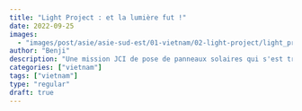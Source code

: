```yaml
---
title: "Light Project : et la lumière fut !"
date: 2022-09-25
images:
  - "images/post/asie/asie-sud-est/01-vietnam/02-light-project/light_project_cover.webp"
author: "Benji"
description: "Une mission JCI de pose de panneaux solaires qui s'est transformée en voyage dans un autre monde/temps..."
categories: ["vietnam"]
tags: ["vietnam"]
type: "regular"
draft: true
---
```


<!-- {{%bigletter color="#ce8460"%}}Q{{%/bigletter %}}uand j’étais chez Nha, je lui avais fait part pendant le dîner de ma curiosité concernant le JCI et notamment des actions locales envers la communauté. En tous les cas n’importe quoi tant que cela n’implique pas des réunions : après tout j’étais en vacances à ce moment-là. Il m’avait dit que ça tombait bien puisque le week-end suivant avait justement lieu un événement.
<br>
Le rendez-vous était donc pris.


## LA LUMIÈRE AU BOUT DU (LONG) CHEMIN
Samedi matin, 5 heures, nous attendons donc autour du lac de Đà Lạt que Nha vienne nous chercher en voiture. C’est avec environ 30 minutes de retard que Nha arrive, non sans s’excuser encore et encore. La voiture est conduite et appartient à Dung (à prononcer Yung), ou plutôt Director Dung, du titre JCI de ce dernier. A ma petite surprise il s’agit d’une Peugeot. Ici j’ai constaté que Peugeot est une marque assez répandue. Le seul hic est qu’il est un peu difficile de trouver des pièces détachées et qu’apparemment les finitions ne sont pas aussi bonnes que les modèles vendus en Europe.<br>S’ensuit un trajet en voiture qui me parait interminable, même si je parviens quand même un peu à dormir. Je n’avais en fait pas percuté mais il y en avait pour presque 4h30 de trajet ALLER. C’est donc ça qu’ils appellent « communautés locales »… Je vois. Après un arrêt petit-déjeuner histoire de couper le voyage en deux et de manger un phô Bô (nouilles phô au bœuf), nous reprenons la route. Je suis suffisamment réveillé pour discuter avec les occupants du véhicule.

{{< 
  image src="images/post/asie/asie-sud-est/01-vietnam/02-light-project/light_project_01.webp"
  caption=""
  alt="light_project_01" 
  resize=""
  position="center"
  zoomable="false"
  command="fill" option="q100" class="img-fluid" title=""
  webp="true">}}

Etant donné que tout le monde parle anglais (ce qui n’arrivera pas tout le temps pendant mon voyage au Vietnam), on peut parler de tout et de rien et échanger autour de nos vies respectives. La chose que j’ai retenue c’est qu’ils m’ont dit que bien que l’on n’en voit que très rarement, il faut faire gaffe aux policiers sur la route. Apparemment ces derniers aiment bien arrêter les automobilistes pour trouver n’importe quoi à leur reprocher. Nha et Giang me racontent qu’il leur est arrivé une fois d’être retenu par des policiers. Ce qu’ils ont alors fait c’est de communiquer entre eux uniquement en anglais. Au bout d’une demi-heure les policiers ont abandonné et les ont laissé partir. J’essaierais de m’en souvenir même si pour sûr je ne veux aucun ennui ici avec la police ni l’armée : ils ont une allure qui me fait flipper, je dois bien l’avouer.

Nous arrivons enfin dans la commune de Đồng Nai Thượng, située dans la province de Lâm Đồng. Quand on regarde la carte c’est assez loin, suffisamment loin pour qu’en fait ce soit le JCI East Saigon qui pilote et soit à l’origine de ce projet. Le JCI Đà Lạt est venu se greffer par la suite.

{{< 
  image src="images/post/asie/asie-sud-est/01-vietnam/02-light-project/light_project_31.webp"
  caption=""
  alt="light_project_31" 
  resize=""
  position="center"
  zoomable="false"
  command="fill" option="q100" class="img-fluid" title=""
  webp="true">}}

Quand nous arrivons, je peux remarquer que des membres d’autres chapitres sont présents : c’est facile, vous pouvez les reconnaitre à leurs polos. Le chapitre de Đà Lạt porte des polos verts, celui de East Saigon des bleus, une membre d’Hanoi qui est en visite arbore un violet et moi-même je porte le polo JCI national à la couleur rouge et l’étoile jaune.

{{< 
  gallery 
  dir="images/post/asie/asie-sud-est/01-vietnam/02-light-project/community_center" 
  zoomable="true" Command="" width="" >}}


## THE LIGHT PROJECT

Il est temps de parler de la mission à effectuer. Le projet s’appelle « The Light » et le but est d’installer des petits panneaux solaires à des habitants qui n’ont pas d’électricité. Mais avant d’aller plus loin dans le projet, JCI et Asie obligent, nous entamons une petite série de photos de groupe avec des banderoles. Les membres du JCI adorent prendre des photos de groupe. En général, l’étiquette veut que plus le membre est important, plus il se trouve au centre.

{{< 
  image src="images/post/asie/asie-sud-est/01-vietnam/02-light-project/light_project_02.webp"
  caption=""
  alt="light_project_31" 
  resize=""
  position="center"
  zoomable="false"
  command="fill" option="q100" class="img-fluid" title=""
  webp="true">}}

{{< 
  image src="images/post/asie/asie-sud-est/01-vietnam/02-light-project/light_project_30.webp"
  caption=""
  alt="light_project_31" 
  resize=""
  position="center"
  zoomable="false"
  command="fill" option="q100" class="img-fluid" title=""
  webp="true">}}

Après cette petite pause photographique, un des membres du JCI se lance dans l’explication du fonctionnement des panneaux et de la marche à suivre pour les installer sur le toit.

{{< 
  image src="images/post/asie/asie-sud-est/01-vietnam/02-light-project/light_project_10.webp"
  caption="Tous les membres du JCI écouten les instructions de façon attentive"
  alt="light_project_31" 
  resize=""
  position="center"
  zoomable="false"
  command="fill" option="q100" class="img-fluid" title=""
  webp="true">}}

{{< 
  image src="images/post/asie/asie-sud-est/01-vietnam/02-light-project/light_project_lp_dwich.webp"
  caption="LP (Local President) Hoà d'East Saigon en mode multi-tâches"
  alt="light_project_31" 
  resize=""
  position="center"
  zoomable="false"
  command="fill" option="q100" class="img-fluid" title=""
  webp="true">}}

Cela ne semble pas trop compliqué et il est déjà temps d’enfourcher un deux-roues pour se rendre chez l’habitant. La route est en une piste de terre rouge et nous avons du mal à tenir l’allure avec Hưng, le membre du JCI qui nous accompagne et ouvre le chemin : vous le voyez en tout petit avec son polo bleu sur la photo.

{{< 
  image src="images/post/asie/asie-sud-est/01-vietnam/02-light-project/light_project_12.webp"
  caption="" 
  resize=""
  position="center"
  zoomable="true"
  command="fill" option="q100" class="img-fluid" title=""
  webp="true">}}

Nous atteignons finalement la maison des gens chez qui nous devons installer le panneau solaire.

{{< 
  image src="images/post/asie/asie-sud-est/01-vietnam/02-light-project/light_project_15.webp"
  caption="" 
  resize=""
  position="center"
  zoomable="true"
  command="fill" option="q100" class="img-fluid" title=""
  webp="true">}}

Je pense ne pas me tromper en affirmant que ce sont véritablement les gens les plus pauvres chez lesquels je ne sois jamais allé jusque-là.

{{< 
  gallery 
  dir="images/post/asie/asie-sud-est/01-vietnam/02-light-project/outside_house" 
  zoomable="true" Command="" width="" >}}

{{< 
  image src="images/post/asie/asie-sud-est/01-vietnam/02-light-project/light_project_22.webp"
  caption="" 
  resize=""
  position="center"
  zoomable="true"
  command="fill" option="q100" class="img-fluid" title=""
  webp="true">}}


## VOYAGE HORS DU TEMPS

De prime abord, je n’avais après tout pas l’impression que les Vietnamiens pouvaient être aussi pauvres que ça, étant donné que je ne connais que des gens membres du JCI, qui sont le plus souvent éduqués et relativement aisés, voire très aisés car propriétaires de commerces prospères et florissants. Nous patientons environ une vingtaine de minutes avant d’entamer l’action parce qu’Hưng , avec ses yeux de lynx Vietnamien a aperçu un panneau solaire déjà présent sur le toit de la maison devant laquelle nous nous trouvons. Au téléphone, il cherche à avoir confirmation qu’il se trouve au bon endroit. Ok c’est validé, nous pouvons donc monter sur le toit. Enfin nous, je veux plutôt dire Giang et Hưng. Moi je fais le choix avisé de rester sur le côté : il faut bien en effet que quelqu’un documente l’action pour que le JCI puisse faire la promotion de ses projets. J’avoue aussi que je n’étais pas méga partant de monter sur un toit en tôle et de ne potentiellement rien comprendre aux instructions en vietnamien que l’on pourrait alors me donner.<br>Tel un reporter de guerre dans un pays en paix, je documente donc l’action sur le côté de la maison. Le père de famille se tient près des acteurs principaux et leur donne des conseils pour monter sur le toit. Le reste de la famille, les grands-parents et toute une ribambelle de filles attendent assis à l’ombre.

{{< 
  image src="images/post/asie/asie-sud-est/01-vietnam/02-light-project/light_project_07.webp"
  caption="" 
  resize=""
  position="center"
  zoomable="true"
  command="fill" option="q100" class="img-fluid" title=""
  webp="true">}}

Ah oui j’ai omis de dire que là nous avons quitté Đà Lạt et donc il fait de nouveau environ 8000 degrés. Je porte un polo et un pantalon de jogging noir et je regrette quelque peu ce choix vestimentaire. On m’avait conseillé de porter un pantalon, car on ne sait jamais il pourrait y avoir tout plein de moustiques, mais j’en viens à me demander si je ne préfère quand même pas les moustiques à cette chaleur. J’insiste aussi pour dire que l’endroit où nous sommes est vraiment vraiment très reculé et vu la tête que les petites filles ont faite quand elles ont vu la mienne, je ne serais pas surpris d’apprendre que cette fois-ci je suis véritablement le premier étranger blanc qu’elles rencontrent.<br>Après 25 minutes à subir le cagnard sur le toit en tôle (enfin eux pas moi), le panneau est finalement installé. Nous nous rendons donc à l’intérieur de la maison pour vérifier son bon fonctionnement. Non seulement il fait encore plus chaud dedans que dehors (c’est dire), mais en plus je n’ai littéralement jamais vu une maison aussi pauvre. Il n’y a rien du tout, presque aucun meuble. J’entrevois une autre pièce au fond qui doit servir de garde-manger/dortoir mais qui ressemble selon moi davantage à un poulailler.

{{< quote >}}
Sur les murs se trouve une combinaison insolite de portraits militaires de l'époque du grand-père, d'Ho Chi Minh, et de Jésus et Marie.<br>Un véritable voyage dans le temps. 
{{< /quote >}}

{{< 
  image src="images/post/asie/asie-sud-est/01-vietnam/02-light-project/light_project_19.webp"
  caption="" 
  resize=""
  position="center"
  zoomable="true"
  command="fill" option="q100" class="img-fluid" title=""
  webp="true">}}

Le panneau fonctionne enfin. Nous donnons également des adaptateurs pour téléphone et le père de famille en profite pour recharger son smartphone. Je dois dire qu’à ce jour le paradoxe entre le fait qu’ils aient l’air si pauvres mais qu’ils possèdent quand même un smartphone me vrille un peu le cerveau, mais je n’ai pas osé demander le pourquoi du comment.

{{< 
  image src="images/post/asie/asie-sud-est/01-vietnam/02-light-project/light_project_20.webp"
  caption="Et la lumière fut !" 
  resize=""
  position="center"
  zoomable="true"
  command="fill" option="q100" class="img-fluid" title=""
  webp="true">}}

{{< 
  image src="images/post/asie/asie-sud-est/01-vietnam/02-light-project/light_project_03.webp"
  caption="Photo de groupe inévitable pour fêter ça !" 
  resize=""
  position="center"
  zoomable="true"
  command="fill" option="q100" class="img-fluid" title=""
  webp="true">}}

Nous nous apprêtons à partir quand le père de famille tient absolument à nous faire un petit cadeau : une branche entière de canne à sucre.

{{< 
  image src="images/post/asie/asie-sud-est/01-vietnam/02-light-project/light_project_05.webp"
  caption=""
  resize=""
  position="center"
  zoomable="true"
  command="fill" option="q100" class="img-fluid" title=""
  webp="true">}}

Comme nous sentons qu’ils semblent en avoir davantage besoin que nous, nous offrons avec Giang les paquets de biscuits que nous avions emportés pour le voyage.

{{< 
  image src="images/post/asie/asie-sud-est/01-vietnam/02-light-project/light_project_04.webp"
  caption=""
  resize=""
  position="center"
  zoomable="true"
  command="fill" option="q100" class="img-fluid" title=""
  webp="true">}}

Il est temps de dire au revoir et d’aller manger notre banh mi en guise de déjeuner dans un petit café non loin. Une fois sur place, Hưng peut nous découper des petits bouts de cannes à sucre afin que nous puissions déguster notre cadeau en nature. Hưng utilise des outils typiques dans la cuisine Vietnamienne : une sorte de hachoir et une planche à découper en bois ronde. Le tout pendant que d’autres membres dans le fond sont en train de se relaxer dans un hamac, tout en encaissant l’étouffante chaleur qui règne. Comme beaucoup d’endroits ici, le café n’a pas de murs extérieurs et possède uniquement un petit ventilateur en guise de clim’.

{{< 
  image src="images/post/asie/asie-sud-est/01-vietnam/02-light-project/light_project_26.webp"
  caption=""
  resize=""
  position="center"
  zoomable="true"
  command="fill" option="q100" class="img-fluid" title=""
  webp="true">}}

Puis vient le moment de repartir pour un (très) long voyage retour pendant lequel j’ai dû lutter pour ne pas m’endormir : je commençais à ronfler et j’en avais un peu honte. Pauvre de moi.
À un moment donné, Director Dung arrête sa voiture près d’une épicerie et de vendeurs avec des petits stands sur la route. Le moi tout zombie sort alors de la voiture histoire de voir ce qui se trame. La chaleur de dehors contraste vivement avec le frais de la clim de la Peugeot de Director Dung.


Nha tout sourire m’explique qu’ici c’est l’endroit où l’on peut trouver des durians de bonne qualité et pas chers. Pour ceux qui n’ont jamais vu de durian (la chance ?!), c’est un gros fruit qui ressemble un peu de loin à un ananas, mais qui dégage une odeur qui, n’ayons pas peur des mots, pue véritablement la mort. A tel point qu’une fois, dans un restaurant, j’ai pu sentir quelqu’un à plusieurs tables d’écart qui en avait ramené toute une poche. Mais ça, ça concerne le moi du futur. Pour le moi du présent tout zombie, c’est le moment de croquer pour la première fois dans un durian. La texture est épaisse, presque comme de la viande.

{{< 
  image src="images/post/asie/asie-sud-est/01-vietnam/02-light-project/light_project_27.webp"
  caption=""
  resize=""
  position="center"
  zoomable="true"
  command="fill" option="q100" class="img-fluid" title=""
  webp="true">}}

Finalement je trouve que ce n’est pas mauvais et cela fait beaucoup plaisir à Nha, qui me dit qu’en général il n’y a pas de juste milieu : soit ça passe soit ça casse.


## DA LAT MON AMOUR

Le soir venu vient enfin le moment de se poser. Pour l’occasion nous avons tous rendez-vous dans une villa que louent des membres du JCI. Et comme on est à Đà Lạt et que tout le monde ici semble aimer la France, pourquoi ne pas l’appeler ainsi ?

{{< 
  image src="images/post/asie/asie-sud-est/01-vietnam/02-light-project/light_project_28.webp"
  caption=""
  resize=""
  position="center"
  zoomable="true"
  command="fill" option="q100" class="img-fluid" title=""
  webp="true">}}

Pour le dîner, les membres du JCI ont commandé de quoi faire un barbecue via l’application Grab, omniprésente en Asie du Sud-Est car terriblement pratique. Tout le monde est ravi de la journée, et trinque allégrement. Oui, comme chez Nha, je peux confirmer maintenant que les Vietnamiens adorent trinquer à grands coups de « một, hai, ba, dô » (traduisez par : un, deux, trois, tchin), et renouvellent le processus toutes les deux ou trois minutes, le temps que quelqu’un se chauffe pour trinquer de nouveau. J’ai aussi l’occasion de goûter du poulpe cuit au barbecue. Plusieurs personnes me regardent et attendent ma réaction : cette fois-ci je n’aime pas. C’est la première fois que je n’aime pas un aliment pendant mon voyage, ça va, le ratio est encore largement positif.  Je retrouve également Tram qui nous a rejoint et nous pouvons ainsi discuter et apprendre à mieux nous connaître.

{{< 
  image src="images/post/asie/asie-sud-est/01-vietnam/02-light-project/light_project_29.webp"
  caption="Santé !"
  resize=""
  position="center"
  zoomable="true"
  command="fill" option="q100" class="img-fluid" title=""
  webp="true">}}


J’ai passé une excellente soirée, d’autant plus que beaucoup de personnes font l’effort d’essayer de m’inclure en parlant anglais entre eux. A l’issue de cette longue journée je retiens que les membres du JCI sont des gens très impliqués et motivés : ils sont tous bénévoles, ont un travail à côté et même paient pour participer aux évènements. Ils n’hésitent pas non plus à faire beaucoup (trop ?) de réunions en visioconférence pour les différents besoins de leurs chapitres.
Ce qu’ils trouvent dans le JCI au bout du compte :
- Des gens qui partagent les mêmes valeurs humaines
- Cela leur permet de créer des réseaux d’entrepreneurs : c’est aussi le but du JCI
- Cela permet aussi de gagner de la confiance en soi et de l’expérience aux plus jeunes : s’exprimer en public, gérer des groupes, démarcher des sociétés et banques pour obtenir des fonds et du matériel, etc.
- Ils peuvent aider leur communauté de façon concrète

Finalement même si le trajet était 1000 fois plus long que l’action elle-même, chaque minute de cette journée en aura assurément valu la peine ! -->
